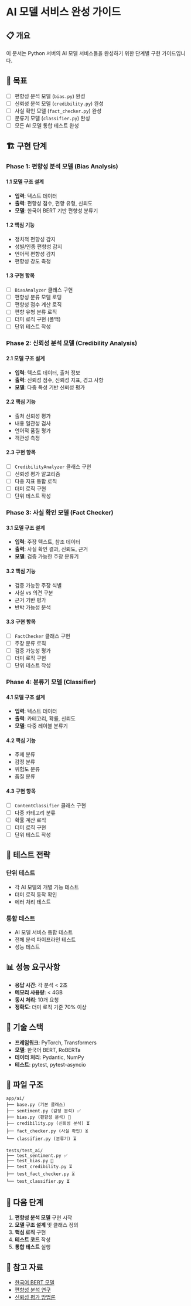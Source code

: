 # AI 모델 서비스 완성 가이드

## 📋 개요

이 문서는 Python 서버의 AI 모델 서비스들을 완성하기 위한 단계별 구현 가이드입니다.

## 🎯 목표

- [ ] 편향성 분석 모델 (`bias.py`) 완성
- [ ] 신뢰성 분석 모델 (`credibility.py`) 완성
- [ ] 사실 확인 모델 (`fact_checker.py`) 완성
- [ ] 분류기 모델 (`classifier.py`) 완성
- [ ] 모든 AI 모델 통합 테스트 완성

## 🏗️ 구현 단계

### Phase 1: 편향성 분석 모델 (Bias Analysis)

#### 1.1 모델 구조 설계
- **입력**: 텍스트 데이터
- **출력**: 편향성 점수, 편향 유형, 신뢰도
- **모델**: 한국어 BERT 기반 편향성 분류기

#### 1.2 핵심 기능
- 정치적 편향성 감지
- 성별/인종 편향성 감지
- 언어적 편향성 감지
- 편향성 강도 측정

#### 1.3 구현 항목
- [ ] `BiasAnalyzer` 클래스 구현
- [ ] 편향성 분류 모델 로딩
- [ ] 편향성 점수 계산 로직
- [ ] 편향 유형 분류 로직
- [ ] 더미 로직 구현 (폴백)
- [ ] 단위 테스트 작성

### Phase 2: 신뢰성 분석 모델 (Credibility Analysis)

#### 2.1 모델 구조 설계
- **입력**: 텍스트 데이터, 출처 정보
- **출력**: 신뢰성 점수, 신뢰성 지표, 경고 사항
- **모델**: 다중 특성 기반 신뢰성 평가

#### 2.2 핵심 기능
- 출처 신뢰성 평가
- 내용 일관성 검사
- 언어적 품질 평가
- 객관성 측정

#### 2.3 구현 항목
- [ ] `CredibilityAnalyzer` 클래스 구현
- [ ] 신뢰성 평가 알고리즘
- [ ] 다중 지표 통합 로직
- [ ] 더미 로직 구현
- [ ] 단위 테스트 작성

### Phase 3: 사실 확인 모델 (Fact Checker)

#### 3.1 모델 구조 설계
- **입력**: 주장 텍스트, 참조 데이터
- **출력**: 사실 확인 결과, 신뢰도, 근거
- **모델**: 검증 가능한 주장 분류기

#### 3.2 핵심 기능
- 검증 가능한 주장 식별
- 사실 vs 의견 구분
- 근거 기반 평가
- 반박 가능성 분석

#### 3.3 구현 항목
- [ ] `FactChecker` 클래스 구현
- [ ] 주장 분류 로직
- [ ] 검증 가능성 평가
- [ ] 더미 로직 구현
- [ ] 단위 테스트 작성

### Phase 4: 분류기 모델 (Classifier)

#### 4.1 모델 구조 설계
- **입력**: 텍스트 데이터
- **출력**: 카테고리, 확률, 신뢰도
- **모델**: 다중 레이블 분류기

#### 4.2 핵심 기능
- 주제 분류
- 감정 분류
- 위험도 분류
- 품질 분류

#### 4.3 구현 항목
- [ ] `ContentClassifier` 클래스 구현
- [ ] 다중 카테고리 분류
- [ ] 확률 계산 로직
- [ ] 더미 로직 구현
- [ ] 단위 테스트 작성

## 🧪 테스트 전략

### 단위 테스트
- 각 AI 모델의 개별 기능 테스트
- 더미 로직 동작 확인
- 에러 처리 테스트

### 통합 테스트
- AI 모델 서비스 통합 테스트
- 전체 분석 파이프라인 테스트
- 성능 테스트

## 📊 성능 요구사항

- **응답 시간**: 각 분석 < 2초
- **메모리 사용량**: < 4GB
- **동시 처리**: 10개 요청
- **정확도**: 더미 로직 기준 70% 이상

## 🔧 기술 스택

- **프레임워크**: PyTorch, Transformers
- **모델**: 한국어 BERT, RoBERTa
- **데이터 처리**: Pydantic, NumPy
- **테스트**: pytest, pytest-asyncio

## 📁 파일 구조

```
app/ai/
├── base.py (기본 클래스)
├── sentiment.py (감정 분석) ✅
├── bias.py (편향성 분석) 🔄
├── credibility.py (신뢰성 분석) ⏳
├── fact_checker.py (사실 확인) ⏳
└── classifier.py (분류기) ⏳

tests/test_ai/
├── test_sentiment.py ✅
├── test_bias.py 🔄
├── test_credibility.py ⏳
├── test_fact_checker.py ⏳
└── test_classifier.py ⏳
```

## 🚀 다음 단계

1. **편향성 분석 모델** 구현 시작
2. **모델 구조 설계** 및 클래스 정의
3. **핵심 로직** 구현
4. **테스트 코드** 작성
5. **통합 테스트** 실행

## 📝 참고 자료

- [한국어 BERT 모델](https://huggingface.co/klue/roberta-base)
- [편향성 분석 연구](https://arxiv.org/abs/2004.14088)
- [신뢰성 평가 방법론](https://www.aclweb.org/anthology/2020.acl-main.191/)
